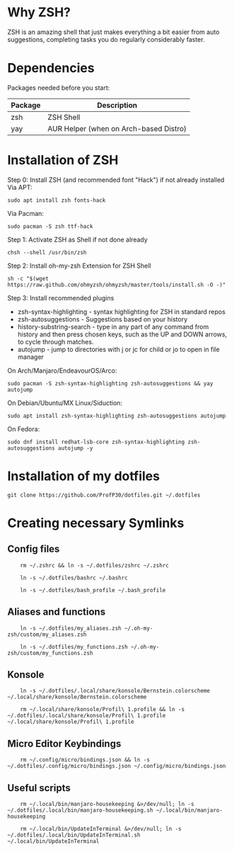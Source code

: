 # Why ZSH?

ZSH is an amazing shell that just makes everything a bit easier from auto suggestions, completing tasks you do regularly considerably faster.

# Dependencies

Packages needed before you start:

Package|Description
---|---
zsh|ZSH Shell
yay|AUR Helper (when on Arch-based Distro)

# Installation of ZSH

Step 0: Install ZSH (and recommended font "Hack") if not already installed
Via APT:

    sudo apt install zsh fonts-hack
    
Via Pacman:

    sudo pacman -S zsh ttf-hack

Step 1: Activate ZSH as Shell if not done already

    chsh --shell /usr/bin/zsh

Step 2: Install oh-my-zsh Extension for ZSH Shell

    sh -c "$(wget https://raw.github.com/ohmyzsh/ohmyzsh/master/tools/install.sh -O -)"

Step 3: Install recommended plugins

- zsh-syntax-highlighting - syntax highlighting for ZSH in standard repos
- zsh-autosuggestions - Suggestions based on your history
- history-substring-search - type in any part of any command from history and then press chosen keys, such as the UP and DOWN arrows, to cycle through matches.
- autojump - jump to directories with j or jc for child or jo to open in file manager

On Arch/Manjaro/EndeavourOS/Arco:

    sudo pacman -S zsh-syntax-highlighting zsh-autosuggestions && yay autojump

On Debian/Ubuntu/MX Linux/Siduction:

    sudo apt install zsh-syntax-highlighting zsh-autosuggestions autojump

On Fedora:

    sudo dnf install redhat-lsb-core zsh-syntax-highlighting zsh-autosuggestions autojump -y


# Installation of my dotfiles
    
    git clone https://github.com/ProfP30/dotfiles.git ~/.dotfiles

# Creating necessary Symlinks

## Config files

        rm ~/.zshrc && ln -s ~/.dotfiles/zshrc ~/.zshrc

        ln -s ~/.dotfiles/bashrc ~/.bashrc

        ln -s ~/.dotfiles/bash_profile ~/.bash_profile

## Aliases and functions

        ln -s ~/.dotfiles/my_aliases.zsh ~/.oh-my-zsh/custom/my_aliases.zsh

        ln -s ~/.dotfiles/my_functions.zsh ~/.oh-my-zsh/custom/my_functions.zsh

## Konsole

        ln -s ~/.dotfiles/.local/share/konsole/Bernstein.colorscheme ~/.local/share/konsole/Bernstein.colorscheme

        rm ~/.local/share/konsole/Profil\ 1.profile && ln -s ~/.dotfiles/.local/share/konsole/Profil\ 1.profile ~/.local/share/konsole/Profil\ 1.profile

## Micro Editor Keybindings

		rm ~/.config/micro/bindings.json && ln -s ~/.dotfiles/.config/micro/bindings.json ~/.config/micro/bindings.json

## Useful scripts

		rm ~/.local/bin/manjaro-housekeeping &>/dev/null; ln -s ~/.dotfiles/.local/bin/manjaro-housekeeping.sh ~/.local/bin/manjaro-housekeeping

		rm ~/.local/bin/UpdateInTerminal &>/dev/null; ln -s ~/.dotfiles/.local/bin/UpdateInTerminal.sh ~/.local/bin/UpdateInTerminal
